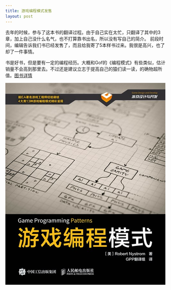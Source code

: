 ```yaml
---
title: 游戏编程模式发售
layout: post
---
```


去年的时候，参与了这本书的翻译过程。由于自己实在太忙，只翻译了其中的3章，加上自己没什么名气，也不打算靠书出名，所以没有写自己的简介。
前段时间，编辑告诉我们书已经发售了，而且给我寄了5本样书过来。我很是高兴，也了却了一件事情。

书是好书，但是要有一定的编程经历。大概和Gof的《编程模式》有些类似，估计销量不会高到那里去。不过还是建议立志于提高自己的猿们读一读，的确物超所值。[图书详情](http://www.epubit.com.cn/book/details/4184)

![游戏编程模式](assets/img/game_programming.jpg)



